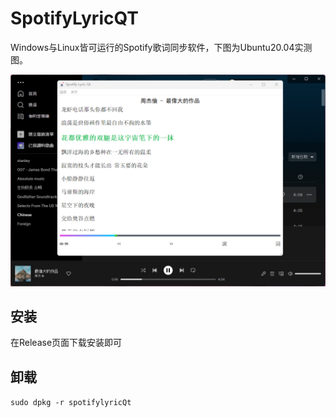# SpotifyLyricQT

Windows与Linux皆可运行的Spotify歌词同步软件，下图为Ubuntu20.04实测图。

![ubuntu20.04](https://github.com/georgezzzh/SpotifyLyricQt/raw/master/Readme/spotifyLyricQt.png)
## 安装
在Release页面下载安装即可
## 卸载
`sudo dpkg -r spotifylyricQt`
